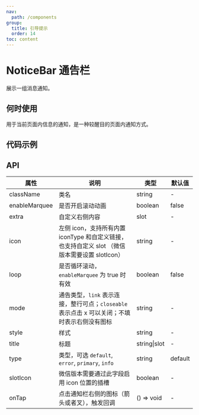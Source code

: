```yaml
---
nav:
  path: /components
group:
  title: 引导提示
  order: 14
toc: content
---
```


# NoticeBar 通告栏

<code src="../../docs/components/compatibility.tsx" inline="true"></code>

展示一组消息通知。

## 何时使用

用于当前页面内信息的通知，是一种较醒目的页面内通知方式。

## 代码示例

<code src='pages/NoticeBar/index'></code>

## API

| 属性          | 说明                                                                                           | 类型         | 默认值  |
| ------------- | ---------------------------------------------------------------------------------------------- | ------------ | ------- |
| className     | 类名                                                                                           | string       | -       |
| enableMarquee | 是否开启滚动动画                                                                               | boolean      | false   |
| extra         | 自定义右侧内容                                                                                 | slot         | -       |
| icon          | 左侧 icon，支持所有内置 iconType 和自定义链接，也支持自定义 slot （微信版本需要设置 slotIcon） | string       | -       |
| loop          | 是否循环滚动，`enableMarquee` 为 true 时有效                                                   | boolean      | false   |
| mode          | 通告类型，`link` 表示连接，整行可点；`closeable` 表示点击 x 可以关闭；不填时表示右侧没有图标   | string       | -       |
| style         | 样式                                                                                           | string       | -       |
| title         | 标题                                                                                           | string\|slot | -       |
| type          | 类型，可选 `default`, `error`, `primary`, `info`                                               | string       | default |
| slotIcon      | 微信版本需要通过此字段启用 icon 位置的插槽                                                     | boolean      | -       |
| onTap         | 点击通知栏右侧的图标（箭头或者叉），触发回调                                                   | () => void   | -       |
